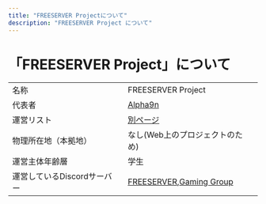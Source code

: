 ```yaml
---
title: "FREESERVER Projectについて"
description: "FREESERVER Project について"
---
```


# 「FREESERVER Project」について

|  |  |
| - | - |
| 名称 | FREESERVER Project |
| 代表者 | [Alpha9n](admins/alphakun) |
| 運営リスト | [別ページ](admins/) |
| 物理所在地（本拠地） | なし(Web上のプロジェクトのため) |
| 運営主体年齢層 | 学生 |
| 運営しているDiscordサーバー | [FREESERVER](https://link.freeserver.pro/discord),[Gaming Group](https://www.discord.gg/38kEFTf) |

